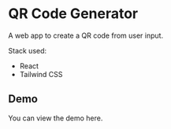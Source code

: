 # QR Code Generator

A web app to create a QR code from user input.

Stack used:

- React
- Tailwind CSS

## Demo

You can view the demo here.